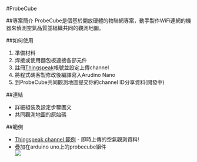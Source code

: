 #ProbeCube

##專案簡介
ProbeCube是個基於開放硬體的物聯網專案，動手製作WiFi連網的機器來偵測空氣品質並組織共同的觀測地圖。

##如何使用
1. 準備材料
2. 焊接或使用麵包板連接各部元件
3. 註冊[Thingspeak](https://thingspeak.com/)帳號並設定上傳channel
4. 將程式碼客製修改後編譯寫入Arudino Nano
5. 到ProbeCube共同觀測地圖提交你的channel ID分享資料(開發中)

##連結

* 詳細組裝及設定步驟圖文
* 共同觀測地圖的原始碼

##範例
* [Thingspeak channel 範例](https://thingspeak.com/channels/26769) - 即時上傳的空氣觀測資料!
* 疊加在arduino uno上的probecube組件  
![](https://github.com/Lafudoci/ProbeCube/blob/master/pc_shield_demo.jpg)
